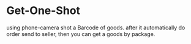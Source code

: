 # Get-One-Shot

using phone-camera shot a Barcode of goods. after it automatically do order send to seller, then you can get a goods by package.
